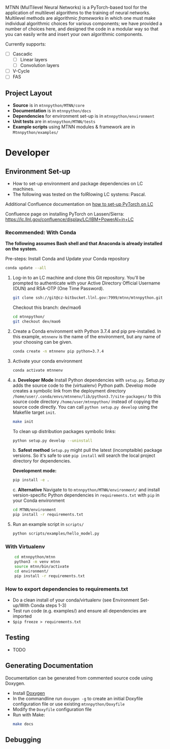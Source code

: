MTNN (MulTilevel Neural Networks) is a PyTorch-based tool for the
application of multilevel algorithms to the training of neural
networks. Multilevel methods are algorithmic *frameworks* in which one
must make individual algorithmic choices for various components; we
have provided a number of choices here, and designed the code in a
modular way so that you can easily write and insert your own
algorithmic components.

Currently supports:
- [ ] Cascadic
    - [ ] Linear layers
    - [ ] Convolution layers
- [ ] V-Cycle
- [ ] FAS

## Project Layout

* **Source** is in `mtnnpython/MTNN/core`
* **Documentation** is in `mtnnpython/docs`
* **Dependencies** for environment set-up is in `mtnnpython/environment`
* **Unit tests** are in `mtnnpython/MTNN/tests`
* **Example scripts** using MTNN modules & framework are in `Mtnnpython/examples/`

# Developer
## Environment Set-up
* How to set-up environment and package dependencies on LC machines.
* The following was tested on the folRlowing LC systems: Pascal. 

Additional Confluence documentation on [how to set-up PyTorch on LC](https://lc.llnl.gov/confluence/display/LC/PyTorch+in+LC)

Confluence page on installing PyTorch on Lassen/Sierra: https://lc.llnl.gov/confluence/display/LC/IBM+PowerAI+in+LC

### Recommended: With Conda 
**The following assumes Bash shell and that Anaconda is already installed on the system.** 


Pre-steps: Install Conda and Update your Conda repository

```bash
conda update --all
```

1. Log-in to an LC machine and  clone this Git repository. You'll be prompted to authenticate with your Active Directory Official Username (OUN) and RSA-OTP (One Time Password).

    ```bash
    git clone ssh://git@cz-bitbucket.llnl.gov:7999/mtnn/mtnnpython.git
    ```

    Checkout this branch: dev/mao6 

    ```bash
    cd mtnnpython/
    git checkout dev/mao6
    ```

2. Create a Conda environment with  Python 3.7.4 and pip pre-installed.  In this example, `mtnnenv` is the name of the environment, but any name of your choosing can be given.

    ```bash
    conda create -n mtnnenv pip python=3.7.4
    ```

3. Activate your conda environment

    ```bash
    conda activate mtnnenv
    ```

4. a. **Developer Mode** Install Python dependencies with `setup.py`. Setup.py adds the source code to the (virtualenv) Python path. 
Develop mode creates a symbolic link from the deployment directory `/home/user/.conda/envs/mtnnenv/lib/python3.7/site-packages/` 
to this source code directory `/home/user/mtnnpython/` instead of copying the source code directly. You can call `python setup.py develop` using the Makefile target `init`.
    
    ```bash
    make init
    ```

    To clean up distribution packages symbolic links:

    ```bash
    python setup.py develop --uninstall
    ```

    b. **Safest method**  `Setup.py` might pull the latest (incomptaible) package versions. So it's safe to use `pip install` will search the local project directory for dependencies. 

    **Development mode:**

    ```bash
    pip install -e .
    ```

    c. **Alternative** Navigate to to `mtnnpython/MTNN/environment/` and install version-specific Python dependencies in `requirements.txt` with `pip` in your Conda environment

    ```bash
    cd MTNN/environment
    pip install -r requirements.txt
    ```
  

5. Run an example script in `scripts/`

    ```bash
    python scripts/examples/hello_model.py
    ```


### With Virtualenv

```bash
    cd mtnnpython/mtnn
    python3 -m venv mtnn
    source mtnn/bin/activate
    cd environment/
    pip install -r requirements.txt
```

### How to export dependencies to requirements.txt

* Do a clean install of your conda/virtualenv (see Environment Set-up/With Conda steps 1-3)
* Test run code (e.g. examples/) and ensure all dependencies are imported 
* `$pip freeze > requirements.txt`



## Testing
* TODO

## Generating Documentation 
Documentation can be generated from commented source code using Doxygen. 

* Install [Doxygen](http://www.doxygen.nl/manual/install.html)
* In the commandline run `doxygen -g` to create an initial Doxyfile configuration file or use existing `mtnnpython/Doxyfile`
* Modify the `Doxyfile` configuration file  
* Run with Make:
     ```bash 
    make docs 
     ```

## Debugging 

